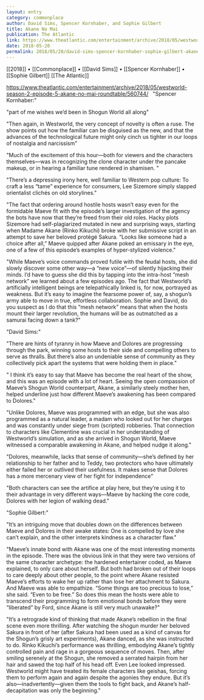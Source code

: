```yaml
---
layout: entry
category: commonplace
author: David Sims, Spencer Kornhaber, and Sophie Gilbert
title: Akane No Mai
publication: The Atlantic
link: https://www.theatlantic.com/entertainment/archive/2018/05/westworld-season-2-episode-5-akane-no-mai-roundtable/560744/
date: 2018-05-20
permalink: 2018/05/20/david-sims-spencer-kornhaber-sophie-gilbert-akane-no-mai
---
```


[[2018]] • [[Commonplace]] • [[David Sims]] • [[Spencer Kornhaber]] • [[Sophie Gilbert]] [[The Atlantic]]

https://www.theatlantic.com/entertainment/archive/2018/05/westworld-season-2-episode-5-akane-no-mai-roundtable/560744/
 
"Spencer Kornhaber:"

"part of me wishes we’d been in Shogun World all along"

"Then again, in Westworld, the very concept of novelty is often a ruse. The show points out how the familiar can be disguised as the new, and that the advances of the technological future might only cinch us tighter in our loops of nostalgia and narcissism"

"Much of the excitement of this hour—both for viewers and the characters themselves—was in recognizing the clone character under the pancake makeup, or in hearing a familiar tune rendered in shamisen. "

"There’s a depressing irony here, well familiar to Western pop culture: To craft a less “tame” experience for consumers, Lee Sizemore simply slapped orientalist clichés on old storylines."

"The fact that ordering around hostile hosts wasn’t easy even for the formidable Maeve fit with the episode’s larger investigation of the agency the bots have now that they’re freed from their old roles. Hacky plots Sizemore had self-plagiarized mutated in new and surprising ways, starting when Madame Akane (Rinko Kikuchi) broke with her submissive script in an attempt to save her beloved protégé Sakura. “Looks like someone had a choice after all,” Maeve quipped after Akane poked an emissary in the eye, one of a few of this episode’s examples of hyper-stylized violence."

"While Maeve’s voice commands proved futile with the feudal hosts, she did slowly discover some other way—a “new voice”—of silently hijacking their minds. I’d have to guess she did this by tapping into the intra-host “mesh network” we learned about a few episodes ago. The fact that Westworld’s artificially intelligent beings are telepathically linked is, for now, portrayed as weakness. But it’s easy to imagine the fearsome power of, say, a shogun’s army able to move in true, effortless collaboration. Sophie and David, do you suspect as I do that this “mesh network” means that when the hosts mount their larger revolution, the humans will be as outmatched as a samurai facing down a tank?"



"David Sims:"

"There are hints of tyranny in how Maeve and Dolores are progressing through the park, winning some hosts to their side and compelling others to serve as thralls. But there’s also an undeniable sense of community as they collectively pick apart the systems that were holding them in place."

" I think it’s easy to say that Maeve has become the real heart of the show, and this was an episode with a lot of heart. Seeing the open compassion of Maeve’s Shogun World counterpart, Akane, a similarly steely mother hen, helped underline just how different Maeve’s awakening has been compared to Dolores."

"Unlike Dolores, Maeve was programmed with an edge, but she was also programmed as a natural leader, a madam who looked out for her charges and was constantly under siege from (scripted) robberies. That connection to characters like Clementine was crucial in her understanding of Westworld’s simulation, and as she arrived in Shogun World, Maeve witnessed a comparable awakening in Akane, and helped nudge it along."

"Dolores, meanwhile, lacks that sense of community—she’s defined by her relationship to her father and to Teddy, two protectors who have ultimately either failed her or outlived their usefulness. It makes sense that Dolores has a more mercenary view of her fight for independence"

"Both characters can see the artifice at play here, but they’re using it to their advantage in very different ways—Maeve by hacking the core code, Dolores with her legion of walking dead."



"Sophie Gilbert:"

"It’s an intriguing move that doubles down on the differences between Maeve and Dolores in their awake states: One is compelled by love she can’t explain, and the other interprets kindness as a character flaw."

"Maeve’s innate bond with Akane was one of the most interesting moments in the episode. There was the obvious link in that they were two versions of the same character archetype: the hardened entertainer coded, as Maeve explained, to only care about herself. But both had broken out of their loops to care deeply about other people, to the point where Akane resisted Maeve’s efforts to wake her up rather than lose her attachment to Sakura. And Maeve was able to empathize. “Some things are too precious to lose,” she said. “Even to be free.” So does this mean the hosts were able to transcend their programming to form emotional bonds before they were “liberated” by Ford, since Akane is still very much unawake?"

"It’s a retrograde kind of thinking that made Akane’s rebellion in the final scene even more thrilling. After watching the shogun murder her beloved Sakura in front of her (after Sakura had been used as a kind of canvas for the Shogun’s grisly art experiments), Akane danced, as she was instructed to do. Rinko Kikuchi’s performance was thrilling, embodying Akane’s tightly controlled pain and rage in a gorgeous sequence of moves. Then, after smiling serenely at the Shogun, she removed a serrated hairpin from her hair and sawed the top half of his head off. Even Lee looked impressed. Westworld might have treated its female characters like geishas, forcing them to perform again and again despite the agonies they endure. But it’s also—inadvertently—given them the tools to fight back, and Akane’s half-decapitation was only the beginning."
